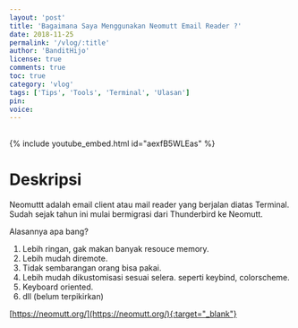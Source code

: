 ```yaml
---
layout: 'post'
title: 'Bagaimana Saya Menggunakan Neomutt Email Reader ?'
date: 2018-11-25
permalink: '/vlog/:title'
author: 'BanditHijo'
license: true
comments: true
toc: true
category: 'vlog'
tags: ['Tips', 'Tools', 'Terminal', 'Ulasan']
pin:
voice:
---
```


<div style="margin-top:30px;"></div>

{% include youtube_embed.html id="aexfB5WLEas" %}

# Deskripsi

Neomuttt adalah email client atau mail reader yang berjalan diatas Terminal.
Sudah sejak tahun ini mulai bermigrasi dari Thunderbird ke Neomutt.

Alasannya apa bang?

1. Lebih ringan, gak makan banyak resouce memory.
2. Lebih mudah diremote.
3. Tidak sembarangan orang bisa pakai.
4. Lebih mudah dikustomisasi sesuai selera. seperti keybind, colorscheme.
5. Keyboard oriented.
6. dll (belum terpikirkan)

[https://neomutt.org/](https://neomutt.org/){:target="_blank"}
